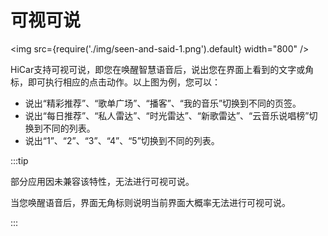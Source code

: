 # 可视可说

<img
    src={require('./img/seen-and-said-1.png').default}
    width="800" 
/>

HiCar支持可视可说，即您在唤醒智慧语音后，说出您在界面上看到的文字或角标，即可执行相应的点击动作。以上图为例，您可以：
* 说出“精彩推荐”、“歌单广场”、“播客”、“我的音乐”切换到不同的页签。
* 说出“每日推荐”、“私人雷达”、“时光雷达”、“新歌雷达”、“云音乐说唱榜”切换到不同的列表。
* 说出“1”、“2”、“3”、“4”、“5”切换到不同的列表。




:::tip

部分应用因未兼容该特性，无法进行可视可说。

当您唤醒语音后，界面无角标则说明当前界面大概率无法进行可视可说。

:::